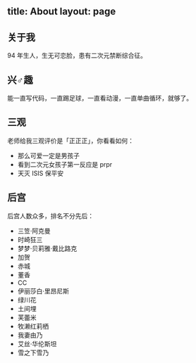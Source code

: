 title: About
layout: page
---

## 关于我

94 年生人，生无可恋脸，患有二次元禁断综合征。

## 兴♂趣

能一直写代码，一直踢足球，一直看动漫，一直单曲循环，就够了。

## 三观

老师给我三观评价是「正正正」，你看看如何：

- 那么可爱一定是男孩子
- 看到二次元女孩子第一反应是 prpr
- 天灭 ISIS 保平安

## 后宫

后宫人数众多，排名不分先后：

- 三笠·阿克曼
- 时崎狂三
- 梦梦·贝莉雅·戴比路克
- 加贺
- 赤城
- 董香
- CC
- 伊丽莎白·里昂尼斯
- 绿川花
- 土间埋
- 芙蕾米
- 牧濑红莉栖
- 我妻由乃
- 艾丝·华伦斯坦
- 雪之下雪乃
